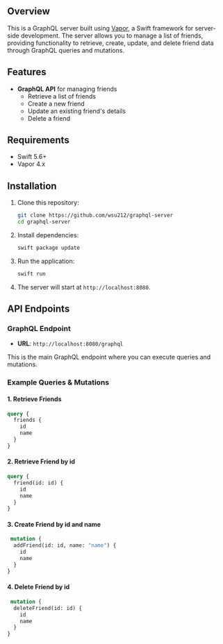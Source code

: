 ## Overview

This is a GraphQL server built using [Vapor](https://vapor.codes), a Swift framework for server-side development. The server allows you to manage a list of friends, providing functionality to retrieve, create, update, and delete friend data through GraphQL queries and mutations.

## Features

- **GraphQL API** for managing friends
  - Retrieve a list of friends
  - Create a new friend
  - Update an existing friend's details
  - Delete a friend

## Requirements

- Swift 5.6+
- Vapor 4.x

## Installation

1. Clone this repository:
    ```bash
    git clone https://github.com/wsu212/graphql-server
    cd graphql-server
    ```

2. Install dependencies:
    ```bash
    swift package update
    ```

3. Run the application:
    ```bash
    swift run
    ```

4. The server will start at `http://localhost:8080`.

## API Endpoints

### GraphQL Endpoint

- **URL**: `http://localhost:8080/graphql`
  
This is the main GraphQL endpoint where you can execute queries and mutations.

### Example Queries & Mutations

#### 1. Retrieve Friends

```graphql
query {
  friends {
    id
    name
  }
}
```

#### 2. Retrieve Friend by id

```graphql
query {
  friend(id: id) {
    id
    name
  }
}
```

#### 3. Create Friend by id and name

```graphql
 mutation {
  addFriend(id: id, name: "name") {
    id
    name
  }
}
```

#### 4. Delete Friend by id

```graphql
 mutation {
  deleteFriend(id: id) {
    id
    name
  }
}
```
